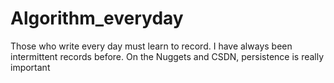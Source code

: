 # Algorithm_everyday

Those who write every day must learn to record. I have always been intermittent records before. On the Nuggets and CSDN, persistence is really important
